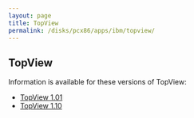 ```yaml
---
layout: page
title: TopView
permalink: /disks/pcx86/apps/ibm/topview/
---
```


TopView
---

Information is available for these versions of TopView:

* [TopView 1.01](1.01/)
* [TopView 1.10](1.10/)
